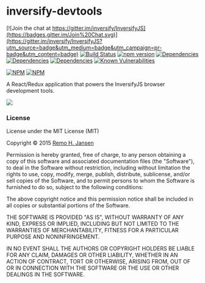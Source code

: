# inversify-devtools

[![Join the chat at https://gitter.im/inversify/InversifyJS](https://badges.gitter.im/Join%20Chat.svg)](https://gitter.im/inversify/InversifyJS?utm_source=badge&utm_medium=badge&utm_campaign=pr-badge&utm_content=badge)
[![Build Status](https://secure.travis-ci.org/inversify/devtools.svg?branch=master)](https://travis-ci.org/inversify/devtools)
[![npm version](https://badge.fury.io/js/inversify-devtools.svg)](http://badge.fury.io/js/inversify-devtools)
[![Dependencies](https://david-dm.org/inversify/devtools.svg)](https://david-dm.org/inversify/devtools#info=dependencies)
[![Dependencies](https://david-dm.org/inversify/devtools/dev-status.svg)](https://david-dm.org/inversify/devtools/#info=devDependencies)
[![Dependencies](https://david-dm.org/inversify/devtools/peer-status.svg)](https://david-dm.org/inversify/devtools/#info=peerDependenciess)
[![Known Vulnerabilities](https://snyk.io/test/github/inversify/devtools/badge.svg)](https://snyk.io/test/github/inversify/devtools)

[![NPM](https://nodei.co/npm/inversify-devtools.png?downloads=true&downloadRank=true)](https://nodei.co/npm/inversify-devtools/)
[![NPM](https://nodei.co/npm-dl/inversify-devtools.png?months=9&height=3)](https://nodei.co/npm/inversify-devtools/)

A React/Redux application that powers the InversifyJS browser development tools.

![](https://raw.githubusercontent.com/inversify/inversify-devtools/master/media/log.png)

### License

License under the MIT License (MIT)

Copyright © 2015 [Remo H. Jansen](http://www.remojansen.com)

Permission is hereby granted, free of charge, to any person obtaining a copy of this software and associated documentation files (the "Software"), to deal in the Software without restriction, including without limitation the rights to use, copy, modify, merge, publish, distribute, sublicense, and/or sell copies of the Software, and to permit persons to whom the Software is furnished to do so, subject to the following conditions:

The above copyright notice and this permission notice shall be included in all copies or substantial portions of the Software.

THE SOFTWARE IS PROVIDED "AS IS", WITHOUT WARRANTY OF ANY KIND, EXPRESS OR IMPLIED, INCLUDING BUT NOT LIMITED TO THE WARRANTIES OF MERCHANTABILITY, FITNESS FOR A PARTICULAR PURPOSE AND NONINFRINGEMENT. 

IN NO EVENT SHALL THE AUTHORS OR COPYRIGHT HOLDERS BE LIABLE FOR ANY CLAIM, DAMAGES OR OTHER LIABILITY, WHETHER IN AN ACTION OF CONTRACT, TORT OR OTHERWISE, ARISING FROM, OUT OF OR IN CONNECTION WITH THE SOFTWARE OR THE USE OR OTHER DEALINGS IN THE SOFTWARE.
